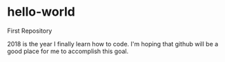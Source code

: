 # hello-world
First Repository

2018 is the year I finally learn how to code.
I'm hoping that github will be a good place for me to accomplish this goal.
